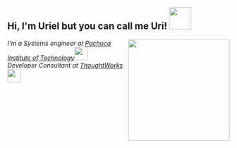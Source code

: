 <h2> Hi, I'm Uriel but you can call me Uri! <img src="https://media1.giphy.com/media/jptSqy6yYse5AaDRn0/giphy.gif?cid=ecf05e47q1sdfttrhm29ljd0fiucq86cv9xntyhb0jbqwp6s&rid=giphy.gif&ct=s" width="50"></h2>
<img align='right' src="https://scontent.fmex19-1.fna.fbcdn.net/v/t1.6435-0/p180x540/204908290_4134004453354795_2470857282902321408_n.jpg?_nc_cat=104&ccb=1-3&_nc_sid=730e14&_nc_eui2=AeFaDthAWS0pFbOqiivrSjgK7jHyy8TkoiXuMfLLxOSiJeAB9qWgB7xWqX2XwVrngaTeHA599oAgTsfLvuL7eDpT&_nc_ohc=LDoyja17u7kAX-ieLcy&_nc_ht=scontent.fmex19-1.fna&tp=6&oh=5c0e4824fa7c7e3740c852c88a24e0d1&oe=60DD7D37" width="230">
<p><em>I'm a Systems engineer at <a href="http://www.itpachuca.edu.mx/">Pachuca Institute of Technology</a><img src="https://media.giphy.com/media/fYSnHlufseco8Fh93Z/giphy.gif" width="30"></br>Developer Consultant at <a href="https://www.thoughtworks.com">ThoughtWorks</a><img src="https://media.giphy.com/media/WUlplcMpOCEmTGBtBW/giphy.gif" width="30"> 
</em></p>

